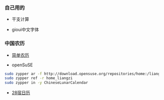 ### 自己用的

- 干支计算

- gioui中文字体

### 中国农历

- [简单农历](https://github.com/Aquarian-Age/ccal/releases/tag/ccal)

- openSuSE
```bash
sudo zypper ar -f http://download.opensuse.org/repositories/home:/liangzi/openSUSE_Tumbleweed/home:liangzi.repo
sudo zypper ref -r home_liangzi
sudo zypper in -y ChineseLunarCalendar
```

- [28宿日历](https://github.com/Aquarian-Age/xa/releases/tag/v0.0.3)
